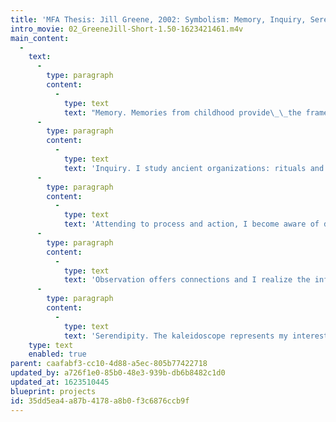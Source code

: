 ```yaml
---
title: 'MFA Thesis: Jill Greene, 2002: Symbolism: Memory, Inquiry, Serendipity.'
intro_movie: 02_GreeneJill-Short-1.50-1623421461.m4v
main_content:
  -
    text:
      -
        type: paragraph
        content:
          -
            type: text
            text: "Memory. Memories from childhood provide\_\_the framework on which I stand: a window through which I look and question in search for a deeper understanding of myself and my work. "
      -
        type: paragraph
        content:
          -
            type: text
            text: 'Inquiry. I study ancient organizations: rituals and ceremonies as rich sources in symbolic meaning. Geometry, figure, archetype: the pyramid informs my work. '
      -
        type: paragraph
        content:
          -
            type: text
            text: 'Attending to process and action, I become aware of different perspectives through experimentation with making paper and books, carving letters in stone, painting, designing posters, photography and sculpture. '
      -
        type: paragraph
        content:
          -
            type: text
            text: 'Observation offers connections and I realize the infinity of possibilities. The result is a body of work that reflects a personal process of discovery, learning, and unlearning. '
      -
        type: paragraph
        content:
          -
            type: text
            text: 'Serendipity. The kaleidoscope represents my interest in art and science, clear yet ambiguous, chaotic and orderly, simple but complex, a single object employing light and geometry, a representation of multiplicity. I trust my intuition and embrace its paradox as a metaphor symbolic of my journey.'
    type: text
    enabled: true
parent: caafabf3-cc10-4d88-a5ec-805b77422718
updated_by: a726f1e0-85b0-48e3-939b-db6b8482c1d0
updated_at: 1623510445
blueprint: projects
id: 35dd5ea4-a87b-4178-a8b0-f3c6876ccb9f
---
```

